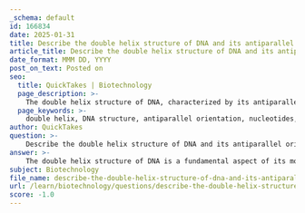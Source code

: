 ```yaml
---
_schema: default
id: 166834
date: 2025-01-31
title: Describe the double helix structure of DNA and its antiparallel orientation.
article_title: Describe the double helix structure of DNA and its antiparallel orientation.
date_format: MMM DD, YYYY
post_on_text: Posted on
seo:
  title: QuickTakes | Biotechnology
  page_description: >-
    The double helix structure of DNA, characterized by its antiparallel orientation, is crucial for the storage, replication, and transmission of genetic information, featuring complementary base pairing and a stable molecular architecture.
  page_keywords: >-
    double helix, DNA structure, antiparallel orientation, nucleotides, genetic information, Watson and Crick, base pairing, replication, transcription, stability, deoxyribose, phosphate group
author: QuickTakes
question: >-
    Describe the double helix structure of DNA and its antiparallel orientation.
answer: >-
    The double helix structure of DNA is a fundamental aspect of its molecular architecture, characterized by two long strands of nucleotides that coil around each other. This structure was first described by James Watson and Francis Crick in 1953 and is essential for the storage and transmission of genetic information.\n\n### Key Features of the Double Helix Structure:\n\n1. **Double-Stranded Nature**: DNA consists of two strands that are complementary to each other. Each strand is made up of a sequence of nucleotides, which include a five-carbon sugar (deoxyribose), a phosphate group, and a nitrogenous base (adenine, thymine, cytosine, or guanine).\n\n2. **Antiparallel Orientation**: The two strands of DNA run in opposite directions, which is referred to as antiparallel orientation. One strand runs in the 5' to 3' direction, while the other runs in the 3' to 5' direction. This orientation is crucial for several reasons:\n   - **Complementary Base Pairing**: The antiparallel arrangement allows for the proper alignment of nitrogenous bases, facilitating hydrogen bonding between complementary pairs: adenine (A) pairs with thymine (T), and cytosine (C) pairs with guanine (G). This base pairing is essential for the stability of the double helix.\n   - **DNA Replication and Transcription**: The antiparallel nature is vital for the mechanisms of DNA replication and transcription. Enzymes that synthesize new DNA or RNA strands can only add nucleotides to the 3' end of a growing strand, making the antiparallel orientation necessary for accurate copying of genetic information.\n\n3. **Stability of the Structure**: The double helix is stabilized by hydrogen bonds between the base pairs and by hydrophobic interactions among the stacked bases. The antiparallel orientation contributes to the overall stability of the DNA molecule, ensuring that the genetic information is preserved and accurately transmitted during cell division.\n\nIn summary, the double helix structure of DNA, with its antiparallel orientation, is essential for the proper functioning of genetic material. It allows for effective base pairing, supports the processes of replication and transcription, and maintains the stability of the DNA molecule, which is critical for the continuity of life.
subject: Biotechnology
file_name: describe-the-double-helix-structure-of-dna-and-its-antiparallel-orientation.md
url: /learn/biotechnology/questions/describe-the-double-helix-structure-of-dna-and-its-antiparallel-orientation
score: -1.0
---
```


&nbsp;